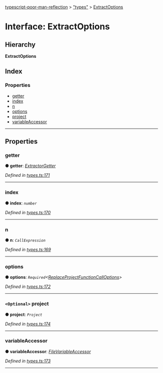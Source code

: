 [typescript-poor-man-reflection](../README.md) > ["types"](../modules/_types_.md) > [ExtractOptions](../interfaces/_types_.extractoptions.md)

# Interface: ExtractOptions

## Hierarchy

**ExtractOptions**

## Index

### Properties

* [getter](_types_.extractoptions.md#getter)
* [index](_types_.extractoptions.md#index)
* [n](_types_.extractoptions.md#n)
* [options](_types_.extractoptions.md#options)
* [project](_types_.extractoptions.md#project)
* [variableAccessor](_types_.extractoptions.md#variableaccessor)

---

## Properties

<a id="getter"></a>

###  getter

**● getter**: *[ExtractorGetter](../modules/_types_.md#extractorgetter)*

*Defined in [types.ts:171](https://github.com/cancerberoSgx/typescript-poor-man-reflection/blob/24513f8/src/types.ts#L171)*

___
<a id="index"></a>

###  index

**● index**: *`number`*

*Defined in [types.ts:170](https://github.com/cancerberoSgx/typescript-poor-man-reflection/blob/24513f8/src/types.ts#L170)*

___
<a id="n"></a>

###  n

**● n**: *`CallExpression`*

*Defined in [types.ts:169](https://github.com/cancerberoSgx/typescript-poor-man-reflection/blob/24513f8/src/types.ts#L169)*

___
<a id="options"></a>

###  options

**● options**: *`Required`<[ReplaceProjectFunctionCallOptions](_types_.replaceprojectfunctioncalloptions.md)>*

*Defined in [types.ts:172](https://github.com/cancerberoSgx/typescript-poor-man-reflection/blob/24513f8/src/types.ts#L172)*

___
<a id="project"></a>

### `<Optional>` project

**● project**: *`Project`*

*Defined in [types.ts:174](https://github.com/cancerberoSgx/typescript-poor-man-reflection/blob/24513f8/src/types.ts#L174)*

___
<a id="variableaccessor"></a>

###  variableAccessor

**● variableAccessor**: *[FileVariableAccessor](../modules/_types_.md#filevariableaccessor)*

*Defined in [types.ts:173](https://github.com/cancerberoSgx/typescript-poor-man-reflection/blob/24513f8/src/types.ts#L173)*

___

